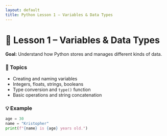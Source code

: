 ```yaml
---
layout: default
title: Python Lesson 1 – Variables & Data Types
---
```


# 🧠 Lesson 1 – Variables & Data Types
**Goal:** Understand how Python stores and manages different kinds of data.

### 🧩 Topics
- Creating and naming variables
- Integers, floats, strings, booleans
- Type conversion and `type()` function
- Basic operations and string concatenation

### 💡 Example
```python
age = 30
name = "Kristopher"
print(f"{name} is {age} years old.")
